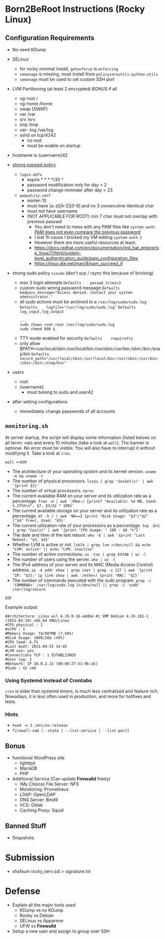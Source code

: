 # Born2BeRoot Instructions (Rocky Linux)

## Configuration Requirements 
- No need KDump
- SELinux
  - for rocky minimal install, `getenforce` is `enforcing`
  - `semanage` is missing, must install from `policycoreutils-python-utils`
  - `semanage` must be used to set custom SSH port
- LVM Partitioning (at least 2 encrypted) BONUS if all
  	- vg-root /
  	- vg-home /home
  	- swap [SWAP]
  	- var /var
  	- srv /srv
  	- tmp /tmp
  	- var--log /var/log
  - sshd on tcp/4242
	- no root
	- must be enable on startup
- hostname is {username}42
- [strong passwd policy](https://www.server-world.info/en/note?os=Rocky_Linux_8&p=pam&f=1)
  - `login.defs`
	- expire * * * */30 *
	- password modification only for day > 2
	- password change reminder after day > 23
  - `pwquality.conf`
    - minlen 10
	- must have [a-z][A-Z][0-9] and no 3 consecutive identical char
	- must not have username
	- (NOT APPLICABLE FOR ROOT) min 7 char must not overlap with previous passwd
    	- You don't need to mess with any PAM files like `system-auth`. [PAM does not even compare the previous password](https://stackoverflow.com/questions/72362666/pam-cracklib-not-enforcing-difok-for-root-even-with-enforce-for-root-option)
    	- I lost 1h cause I bricked my VM editing `system-auth` :)
    	- However there are more useful resources at least:
  		- https://docs.redhat.com/en/documentation/red_hat_enterprise_linux/7/html/system-level_authentication_guide/pam_configuration_files
		- https://linux.die.net/man/8/pam_succeed_if

- strong sudo policy `visudo` (don't scp / rsync this because of bricking)
  - max 3 login attempts
	`Defaults    passwd_tries=3`
  - custom sudo wrong password message
	`Defaults    badpass_message="Access denied. Contact your system administrator."`
  - all sudo actions must be archived to a `/var/log/sudo/sudo.log`
	`Defaults    logfile="/var/log/sudo/sudo.log"`
	`Defaults    log_input,log_output`
	```
	...
	sudo chown root:root /var/log/sudo/sudo.log
	sudo chmod 600 $_
	```
  - TTY mode enabled for security
	`Defaults    requiretty`
  - only allow $PATH=/usr/local/sbin:/usr/local/bin:/usr/sbin:/usr/bin:/sbin:/bin:/snap/bin
	`Defaults    secure_path="/usr/local/sbin:/usr/local/bin:/usr/sbin:/usr/bin:/sbin:/bin:/snap/bin"`
- users
	- root
	- {username}
		- must belong to sudo and user42
- after setting configurations
  - immediately change passwords of all accounts
  
## `monitoring.sh`
At server startup, the script will display some information (listed below) on all termi- nals and every 10 minutes (take a look at `wall`). The banner is optional. No error must be visible. You will also have to interrupt it without modifying it. Take a look at `cron`.

`wall <<EOF`
- The architecture of your operating system and its kernel version.
	`uname -m && uname -r`
- The number of physical processors.
	`lscpu | grep 'Socket(s)' | awk '{print $2}'`
- The number of virtual processors.
	`nproc`
- The current available RAM on your server and its utilization rate as a percentage.
	`free -m | awk '/Mem:/ {printf "Available: %d MB, Used: %.2f%%\n", $7, $3/$2 * 100}'`
- The current available storage on your server and its utilization rate as a percentage.
	`df -h / | awk 'NR==2 {print "Disk Usage: "$3"/"$2" ("$4" Free), Used: "$5}'`
- The current utilization rate of your processors as a percentage.
	`top -bn1 | grep "Cpu(s)" | awk '{print "CPU Usage: " 100 - $8 "%"}'`
- The date and time of the last reboot.
	`who -b | awk '{print "Last Reboot: "$3, $4}'`
- Whether LVM is active or not.
	`lsblk | grep lvm >/dev/null && echo "LVM: active" || echo "LVM: inactive"`
- The number of active connections.
	`ss -tun | grep ESTAB | wc -l`
- The number of users using the server.
	`who | wc -l`
- The IPv4 address of your server and its MAC (Media Access Control) address.
	`ip -4 addr show | grep inet | grep -v 127 | awk '{print "IP: "$2};'`
	`ip link show | awk '/ether/ {print "MAC: "$2}'`
- The number of commands executed with the sudo program.
	`grep -c 'COMMAND=' /var/log/sudo.log 2>/dev/null || grep -c 'sudo' /var/log/secure`

`EOF`

Example output:
```
#Architecture: Linux wil 4.19.0-16-amd64 #1 SMP Debian 4.19.181-1 (2021-03-19) x86_64 GNU/Linux
#CPU physical : 1
#vCPU : 1
#Memory Usage: 74/987MB (7.50%)
#Disk Usage: 1009/2Gb (49%)
#CPU load: 6.7%
#Last boot: 2021-04-25 14:45
#LVM use: yes
#Connections TCP : 1 ESTABLISHED
#User log: 1
#Network: IP 10.0.2.15 (08:00:27:51:9b:a5)
#Sudo : 42 cmd
```

### Using Systemd instead of Crontabs
`cron` is older than systemd timers, is much less centralized and feature rich.
Nowadays, it is less often used in production, and more for hotfixes and tests.

### Hints
- `head -n 2 /etc/os-release`
- `firewall-cmd [--state | --list-service | --list-port]`

## Bonus
- functional WordPress site
  - lighttpd
  - MariaDB
  - PHP
- Additional Service (Can update **Firewalld** freely)
  - (My Choice) File Server: NFS
  - Monitoring: Prometheus
  - LDAP: OpenLDAP
  - DNS Server: Bind9
  - VCS: Gitlab
  - Caching Proxy: Squid

## Banned Stuff
- Snapshots

# Submission
- sha1sum rocky_serv.sdi > signature.txt

# Defense
- Explain all the major tools used
	- KDump vs no KDump
	- Rocky vs Debian
	- SELinux vs Apparmor
	- UFW vs **Firewalld** 
- Setup a new user and assign to group over SSH